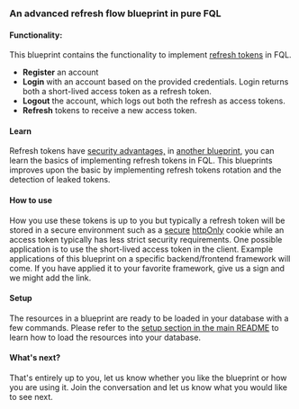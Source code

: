 ### An advanced refresh flow blueprint in pure FQL

#### Functionality:

This blueprint contains the functionality to implement [refresh tokens](https://auth0.com/blog/refresh-tokens-what-are-they-and-when-to-use-them/) in FQL. 

- **Register** an account
- **Login** with an account based on the provided credentials. Login returns both a short-lived access token as a refresh token. 
- **Logout** the account, which logs out both the refresh as access tokens. 
- **Refresh** tokens to receive a new access token. 

#### Learn

Refresh tokens have [security advantages,](https://stackoverflow.com/questions/3487991/why-does-oauth-v2-have-both-access-and-refresh-tokens?rq=1) in [another blueprint](https://github.com/fauna-brecht/fauna-blueprints/tree/main/official/auth/refresh-tokens-simple), you can learn the basics of implementing refresh tokens in FQL. This blueprints improves upon the basic by implementing  refresh tokens rotation and the detection of leaked tokens.

#### How to use

How you use these tokens is up to you but typically a refresh token will be stored in a secure environment such as a [secure](https://owasp.org/www-community/controls/SecureCookieAttribute) [httpOnly](https://owasp.org/www-community/HttpOnly) cookie while an access token typically has less strict security requirements. One possible application is to use the short-lived access token in the client. Example applications of this blueprint on a specific backend/frontend framework will come. If you have applied it to your favorite framework, give us a sign and we might add the link. 

#### Setup

The resources in a blueprint are ready to be loaded in your database with a few commands. Please refer to the [setup section in the main README](https://github.com/fauna-brecht/fauna-blueprints/blob/main/README.md#set-up-a-blueprint) to learn how to load the resources into your database. 

#### What's next?

That's entirely up to you, let us know whether you like the blueprint or how you are using it. Join the conversation <insert forum announcement> and let us know what you would like to see next.

